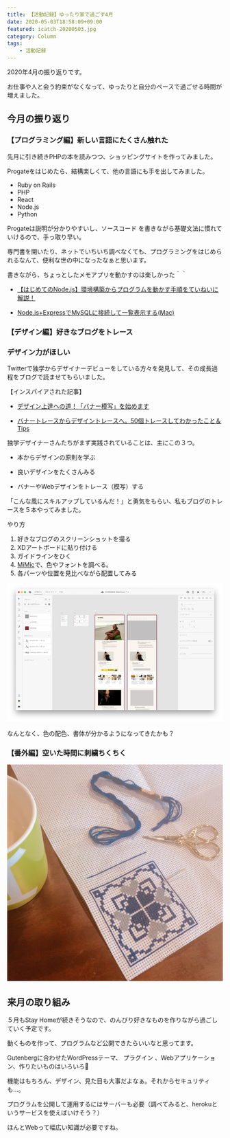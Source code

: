 ```yaml
---
title: 【活動記録】ゆったり家で過ごす4月
date: 2020-05-03T18:58:09+09:00
featured: icatch-20200503.jpg
category: Column
tags:
    - 活動記録
---
```


2020年4月の振り返りです。

お仕事や人と会う約束がなくなって、ゆったりと自分のペースで過ごせる時間が増えました。

## 今月の振り返り

### 【プログラミング編】新しい言語にたくさん触れた

先月に引き続きPHPの本を読みつつ、ショッピングサイトを作ってみました。

Progateをはじめたら、結構楽しくて、他の言語にも手を出してみました。

* Ruby on Rails
* PHP
* React
* Node.js
* Python

Progateは説明が分かりやすいし、ソースコード を書きながら基礎文法に慣れていけるので、手っ取り早い。

専門書を開いたり、ネットでいちいち調べなくても、プログラミングをはじめられるなんて、便利な世の中になったなぁと思います。

書きながら、ちょっとしたメモアプリを動かすのは楽しかった＾＾

* [【はじめてのNode.js】環境構築からプログラムを動かす手順をていねいに解説！](https://0forest.com/start-node-js/)

* [Node.js+ExpressでMySQLに接続して一覧表示する(Mac)](https://0forest.com/node-js-mysql/)

### 【デザイン編】好きなブログをトレース


### デザイン力がほしい

Twitterで独学からデザイナーデビューをしている方々を発見して、その成長過程をブログで読ませてもらいました。

【インスパイアされた記事】

* [デザイン上達への道！「バナー模写」を始めます](https://fuyuna.net/banner-trace-start)

* [バナートレースからデザイントレースへ。50個トレースしてわかったこと＆Tips](https://mito-lab.com/design-trace-50/)

独学デザイナーさんたちがまず実践されていることは、主にこの３つ。

* 本からデザインの原則を学ぶ

* 良いデザインをたくさんみる

* バナーやWebデザインをトレース（模写）する

「こんな風にスキルアップしているんだ！」と勇気をもらい、私もブログのトレースを５本やってみました。

やり方

 1. 好きなブログのスクリーンショットを撮る
 2. XDアートボードに貼り付ける
 3. ガイドラインをひく
 4. [MiMic](https://tourdexd.com/plugin/mimic/)で、色やフォントを調べる。
 5. 各パーツや位置を見比べながら配置してみる

 ![XD](ss-10200503-01.jpg)

 なんとなく、色の配色、書体が分かるようになってきたかも？


### 【番外編】空いた時間に刺繍ちくちく

![刺繍](ss-20200503-02.jpg)

## 来月の取り組み

５月もStay Homeが続きそうなので、のんびり好きなものを作りながら過ごしていく予定です。

動くものを作って、プログラムなど公開できたらいいなと思ってます。

Gutenbergに合わせたWordPressテーマ、
プラグイン 、Webアプリケーション、作りたいものはいろいろ🤔

機能はもちろん、デザイン、見た目も大事だよなぁ。それからセキュリティも…。

プログラムを公開して運用するにはサーバーも必要（調べてみると、herokuというサービスを使えばいけそう？）

ほんとWebって幅広い知識が必要ですね。
